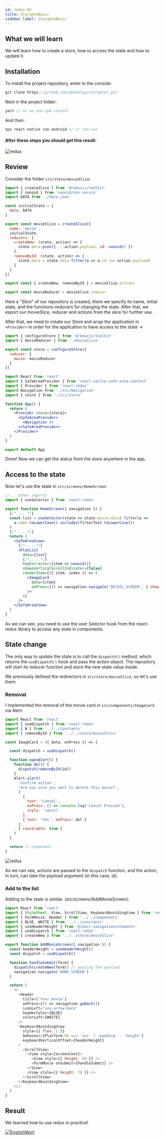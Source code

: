 ```yaml
---
id: redux-02
title: StargateBasic
sidebar_label: StargateBasic
---
```



## What we will learn

We will learn how to create a store, how to access the state and how to update it.

## Installation
To install the project repository, enter in the console:

```jsx
git clone https://github.com/gHashTag/stargate1.git
```
Next in the project folder:
```jsx
yarn // or we use npm install
```
And then:
```jsx
npx react-native run-android // or run-ios
```

#### After these steps you should get this result:
![redux](/img/redux/appView-02.png)

## Review

Consider the folder `src/store/movieSlice`:

```js
import { createSlice } from '@reduxjs/toolkit'
import { nanoid } from 'nanoid/non-secure'
import DATA from './data.json'

const initialState = {
  data: DATA
}

export const movieSlice = createSlice({
  name: 'movie',
  initialState,
  reducers: {
    createNew: (state, action) => {
      state.data.push({ ...action.payload, id: nanoid() })
    },
    removeById: (state, action) => {
      state.data = state.data.filter(a => a.id !== action.payload)
    }
  }
})

export const { createNew, removeById } = movieSlice.actions

export const movieReducer = movieSlice.reducer
```
Here a "Slice" of our repository is created, there we specify its name, initial state, and the functions-reducers for changing the state. After that, we export our movieSlice, reducer and actions from the slice for further use.

After that, we need to create our Store and wrap the application in `<Provider>` in order for the application to have access to the state →

```js
import { configureStore } from '@reduxjs/toolkit'
import { movieReducer } from './movieSlice'

export const store = configureStore({
  reducer: {
    movie: movieReducer
  }
})
```
```jsx
import React from 'react'
import { SafeAreaProvider } from 'react-native-safe-area-context'
import { Provider } from 'react-redux'
import Navigation from './src/Navigation'
import { store } from './src/store'

function App() {
  return (
    <Provider store={store}>
      <SafeAreaProvider>
        <Navigation />
      </SafeAreaProvider>
    </Provider>
  )
}

export default App
```

Done! Now we can get the status from the store anywhere in the app.

## Access to the state

Now let's use the state in `src/screens/HomeScreen`:

```jsx
// ...other imports
import { useSelector } from 'react-redux'

export function HomeScreen({ navigation }) {
  {/* ... */}
  const list = useSelector(state => state.movie.data).filter(a =>
    a.name.toLowerCase().includes(filterText.toLowerCase())
  )
  {/* ... */}
  return (
    <SafeAreaView>
      {/*.....*/}
      <FlatList
        data={list}
        {/*.....*/}
        keyExtractor={item => nanoid()}
        showsVerticalScrollIndicator={false}
        renderItem={({ item, index }) => (
          <ImageCard
            data={item}
            onPress={() => navigation.navigate('DETAIL_SCREEN', { show: item })}
          />
        )}
      />
    </SafeAreaView>
  )
}
```

As we can see, you need to use the user Selector hook from the react-redux library to access any state in components.

## State change

The only way to update the state is to call the `dispatch()` method, which returns the `useDispatch()` hook and pass the action object. The repository will start its reducer function and store the new state value inside.

We previously defined the redirectors in `src/store/movieSlice`, so let's use them.

### Removal

I implemented the removal of the movie card in `src/components/ImageCard` via Alert:

```jsx
import React from 'react'
import { useDispatch } from 'react-redux'
import { W } from '../../constants'
import { removeById } from '../../store/movieSlice'

const ImageCard = ({ data, onPress }) => {

  const dispatch = useDispatch()

  function openAlert() {
    function del() {
      dispatch(removeById(id))
    }
    Alert.alert(
      'Confirm action',
      'Are you sure you want to delete this movie?',
      [
        {
          text: 'Cancel',
          onPress: () => console.log('Cancel Pressed'),
          style: 'cancel'
        },
        { text: 'Yes', onPress: del }
      ],
      { cancelable: true }
    )
  }

  return // Component
}
```


![redux](/img/redux/appDelItem-02.png)

As we can see, actions are passed to the `dispatch` function, and the action, in turn, can take the payload argument (in this case, id).

### Add to the list

Adding to the state is similar.
(src/screens/AddMovieScreen):
```js
import React from 'react'
import { StyleSheet, View, ScrollView, KeyboardAvoidingView } from 'react-native'
import { FormMovie, Header } from '../../components'
import { BLUE, WHITE } from '../../constants'
import { useHeaderHeight } from '@react-navigation/elements'
import { useDispatch } from 'react-redux'
import { createNew } from '../../store/movieSlice'

export function AddMovieScreen({ navigation }) {
  const headerHeight = useHeaderHeight()
  const dispatch = useDispatch()

  function handleSubmit(form) {
    dispatch(createNew(form)) // passing the payload
    navigation.navigate('HOME_SCREEN')
  }

  return (
    <>
      <Header
        title={'Your movie'}
        onPress={() => navigation.goBack()}
        iconLeft="ios-arrow-back"
        headerColor={BLUE}
        colorLeft={WHITE}
      />
      <KeyboardAvoidingView
        style={{ flex: 1 }}
        behavior={Platform.OS === 'ios' ? 'padding' : 'height'}
        keyboardVerticalOffset={headerHeight}
      >
        <ScrollView>
          <View style={screenCont}>
            <View style={{ height: 50 }} />
            <FormMovie onSubmit={handleSubmit} />
          </View>
          <View style={{ height: 70 }} />
        </ScrollView>
      </KeyboardAvoidingView>
    </>
  )
}
```

## Result

We learned how to use redux in practice!

[![EnglishMoji!](/img/logo/englishmoji.png)](https://link-to.app/xvh7Ush9kl)